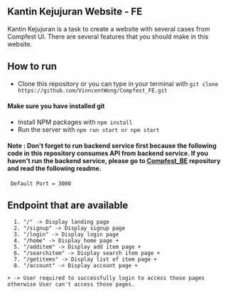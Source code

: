 ## Kantin Kejujuran Website - FE

Kantin Kejujuran is a task to create a website with several cases from Compfest UI. There are several features that you should make in this website.

## How to run
* Clone this repository or you can type in your terminal with ```git clone https://github.com/VinncentWong/Compfest_FE.git```
#### Make sure you have installed git
* Install NPM packages with
```npm install```
* Run the server with
```npm run start or npm start```
#### Note : Don't forget to run backend service first because the following code in this repository consumes API from backend service. If you haven't run the backend service, please go to [Compfest_BE](https://github.com/VinncentWong/Compfest_BE.git) repository and read the following readme.
``` Default Port = 3000```

## Endpoint that are available
```
  1. "/" -> Display landing page
  2. "/signup" -> Display signup page
  3. "/login" -> Display login page
  4. "/home" -> Display home page +
  5. "/additem" -> Display add item page +
  6. "/searchitem" -> Display search item page +
  7. "/getitems" -> Display list of item page +
  8. "/account" -> Display account page +
  
+ -> User required to successfully login to access those pages otherwise User can't access those pages.
```
